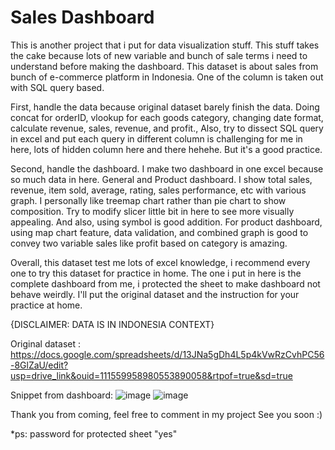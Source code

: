 # Sales Dashboard
This is another project that i put for data visualization stuff. This stuff takes the cake because lots of new variable and bunch of sale terms i need to understand before making the dashboard.
This dataset is about sales from bunch of e-commerce platform in Indonesia. One of the column is taken out with SQL query based.

First, handle the data because original dataset barely finish the data. Doing concat for orderID, vlookup for each goods category, changing date format, calculate revenue, sales, revenue, and profit., Also, try to dissect SQL query in excel and put each query in different column is challenging for me in here, lots of hidden column here and there hehehe. But it's a good practice.

Second, handle the dashboard. I make two dashboard in one excel because so much data in here. General and Product dashboard.
I show total sales, revenue, item sold, average, rating, sales performance, etc with various graph. I personally like treemap chart rather than pie chart to show composition. Try to modify slicer little bit in here to see more visually appealing. And also, using symbol is good addition.
For product dashboard, using map chart feature, data validation, and combined graph is good to convey two variable sales like profit based on category is amazing. 

Overall, this dataset test me lots of excel knowledge, i recommend every one to try this dataset for practice in home. The one i put in here is the complete dashboard from me, i protected the sheet to make dashboard not behave weirdly. I'll put the original dataset and the instruction for your practice at home.

{DISCLAIMER: DATA IS IN INDONESIA CONTEXT}

Original dataset : https://docs.google.com/spreadsheets/d/13JNa5gDh4L5p4kVwRzCvhPC56-8GlZaU/edit?usp=drive_link&ouid=111559958980553890058&rtpof=true&sd=true

Snippet from dashboard:
![image](https://github.com/ShinyFiver/SalesDashboard/assets/116712311/a0702f4d-a0c2-4584-9d94-ea8756ea0c39)
![image](https://github.com/ShinyFiver/SalesDashboard/assets/116712311/b2bfa359-a050-4245-8b97-7c0a820b2419)

Thank you from coming, feel free to comment in my project
See you soon :)

*ps: password for protected sheet "yes"
